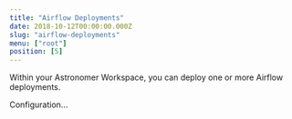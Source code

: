 ```yaml
---
title: "Airflow Deployments"
date: 2018-10-12T00:00:00.000Z
slug: "airflow-deployments"
menu: ["root"]
position: [5]
---
```


Within your Astronomer Workspace, you can deploy one or more Airflow deployments.

Configuration...
